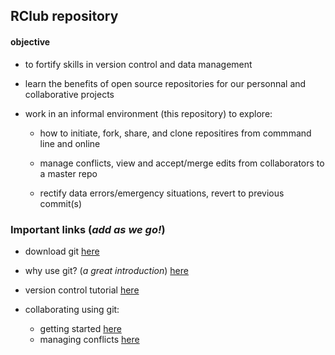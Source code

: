 ## RClub repository 

#### objective

* to fortify skills in version control and data management 

* learn the benefits of open source repositories for our personnal and collaborative projects

* work in an informal environment (this repository) to explore: 

	- how to initiate, fork, share, and clone repositires from commmand line and online 

	- manage conflicts, view and accept/merge edits from collaborators to a master repo

	- rectify data errors/emergency situations, revert to previous commit(s)

### Important links (*add as we go!*)

* download git [here](https://git-scm.com/downloads)

* why use git? (*a great introduction*) [here](https://learn.microsoft.com/en-us/training/modules/intro-to-git/0-introduction)

* version control tutorial [here](https://datacarpentry.org/rr-version-control/01-git-github/index.html)

* collaborating using git:
  - getting started [here](https://swcarpentry.github.io/git-novice/08-collab/index.html)
  - managing conflicts [here](https://swcarpentry.github.io/git-novice/09-conflict/index.html)
